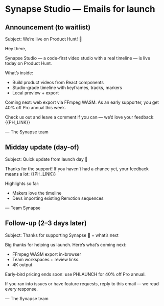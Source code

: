 # Synapse Studio — Emails for launch

## Announcement (to waitlist)
Subject: We’re live on Product Hunt! 🎉

Hey there,

Synapse Studio — a code-first video studio with a real timeline — is live today on Product Hunt.

What’s inside:
- Build product videos from React components
- Studio-grade timeline with keyframes, tracks, markers
- Local preview + export

Coming next: web export via FFmpeg WASM. As an early supporter, you get 40% off Pro annual this week.

Check us out and leave a comment if you can — we’d love your feedback:
{{PH_LINK}}

— The Synapse team

## Midday update (day-of)
Subject: Quick update from launch day 🚀

Thanks for the support! If you haven’t had a chance yet, your feedback means a lot:
{{PH_LINK}}

Highlights so far:
- Makers love the timeline
- Devs importing existing Remotion sequences

— Team Synapse

## Follow-up (2–3 days later)
Subject: Thanks for supporting Synapse 🙏 + what’s next

Big thanks for helping us launch. Here’s what’s coming next:
- FFmpeg WASM export in-browser
- Team workspaces + review links
- 4K output

Early-bird pricing ends soon: use PHLAUNCH for 40% off Pro annual.

If you ran into issues or have feature requests, reply to this email — we read every response.

— The Synapse team

